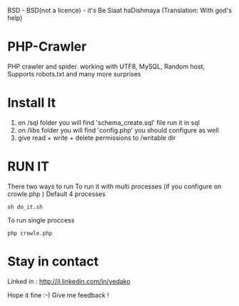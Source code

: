 BSD - BSD(not a licence) - it's Be Siaat haDishmaya (Translation: With god's help)

PHP-Crawler
===========

PHP crawler and spider. working with UTF8, MySQL, Random host, Supports robots.txt and many more surprises 


Install It
==========

1. on /sql folder you will find 'schema_create.sql' file run it in sql
2. on /libs folder you will find  'config.php' you should configure as well
3. give read + write + delete permissions to /writable dir

RUN IT
======

There two ways to run 
To run it with multi processes (if you configure on crowle.php ) Default 4 processes

	sh do_it.sh 

To run single proccess 
	
	php crowle.php

Stay in contact
===============

Linked in : http://il.linkedin.com/in/yedako


Hope it fine :-)
Give me feedback !
